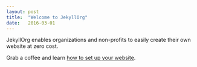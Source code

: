 ```yaml
---
layout: post
title:  "Welcome to JekyllOrg"
date:   2016-03-01
---
```

JekyllOrg enables organizations and non-profits to easily create their own website at zero cost.

Grab a coffee and learn [how to set up your website](/JekyllOrg/news/setup/).
